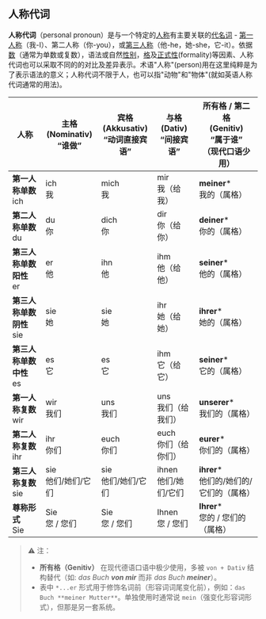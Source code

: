 ## 人称代词

**人称代词**（personal pronoun）是与一个特定的[人称](https://zh.wikipedia.org/wiki/人称)有主要关联的[代名词](https://zh.wikipedia.org/wiki/代名詞) - [第一人称](https://zh.wikipedia.org/wiki/第一人稱)（我-I）、第二人称（你-you），或[第三人称](https://zh.wikipedia.org/wiki/第三人稱)（他-he，她-she，它-it）。依据[数](https://zh.wikipedia.org/wiki/数_(语法))（通常为单数或复数），语法或自然[性别](https://zh.wikipedia.org/wiki/性_(语法))，[格](https://zh.wikipedia.org/wiki/格_(语法))及[正式性](https://zh.wikipedia.org/w/index.php?title=正式性&action=edit&redlink=1)(formality)等因素、人称代词也可以采取不同的的对比及差异表示。术语"人称"(person)用在这里纯粹是为了表示语法的意义；人称代词不限于人，也可以指"动物"和"物体"(就如英语人称代词通常的用法)。

| 人称                        | 主格<br>(Nominativ)<br>“谁做” | 宾格<br>(Akkusativ)<br>“动词直接宾语” | 与格<br>(Dativ)<br>“间接宾语” | 所有格 / 第二格<br>(Genitiv)<br>“属于谁”<br>（现代口语少用） |
| --------------------------- | ----------------------------- | ------------------------------------- | ----------------------------- | ------------------------------------------------------------ |
| **第一人称单数**<br>ich     | ich<br>我                     | mich<br>我                            | mir<br>我（给我）             | **meiner***<br>我的（属格）                                  |
| **第二人称单数**<br>du      | du<br>你                      | dich<br>你                            | dir<br>你（给你）             | **deiner***<br>你的（属格）                                  |
| **第三人称单数阳性**<br>er  | er<br>他                      | ihn<br>他                             | ihm<br>他（给他）             | **seiner***<br>他的（属格）                                  |
| **第三人称单数阴性**<br>sie | sie<br>她                     | sie<br>她                             | ihr<br>她（给她）             | **ihrer***<br>她的（属格）                                   |
| **第三人称单数中性**<br>es  | es<br>它                      | es<br>它                              | ihm<br>它（给它）             | **seiner***<br>它的（属格）                                  |
| **第一人称复数**<br>wir     | wir<br>我们                   | uns<br>我们                           | uns<br>我们（给我们）         | **unserer***<br>我们的（属格）                               |
| **第二人称复数**<br>ihr     | ihr<br>你们                   | euch<br>你们                          | euch<br>你们（给你们）        | **eurer***<br>你们的（属格）                                 |
| **第三人称复数**<br>sie     | sie<br>他们/她们/它们         | sie<br>他们/她们/它们                 | ihnen<br>他们/她们/它们       | **ihrer***<br>他们的/她们的/它们的（属格）                   |
| **尊称形式**<br>Sie         | Sie<br>您 / 您们              | Sie<br>您 / 您们                      | Ihnen<br>您 / 您们            | **Ihrer***<br>您的 / 您们的（属格）                          |

> ⚠️ 注：
>
> - **所有格（Genitiv）** 在现代德语口语中极少使用，多被 `von + Dativ` 结构替代（如: *das Buch **von mir*** 而非 *das Buch **meiner***）。
> - 表中 `*...er` 形式用于修饰名词前（形容词词尾变化前），例如：`das Buch **meiner Mutter**`。单独使用时通常说 `mein`（强变化形容词形式），但那是另一套系统。

